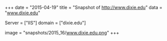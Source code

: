 
+++
date = "2015-04-19"
title = "Snapshot of http://www.dixie.edu"
data = "www.dixie.edu"

Server = ["IIS"]
domain = ["dixie.edu"]

  image = "snapshots/2015_16/www.dixie.edu.png"
+++
#

